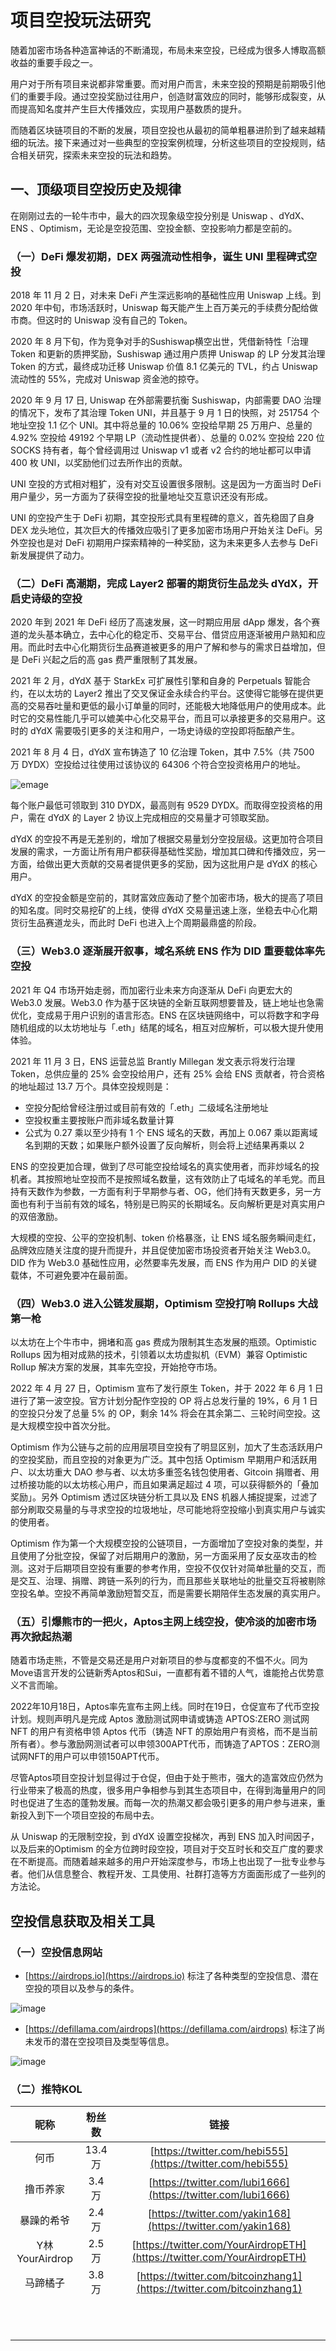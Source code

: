 # 项目空投玩法研究

随着加密市场各种造富神话的不断涌现，布局未来空投，已经成为很多人博取高额收益的重要手段之一。

用户对于所有项目来说都非常重要。而对用户而言，未来空投的预期是前期吸引他们的重要手段。通过空投奖励过往用户，创造财富效应的同时，能够形成裂变，从而提高知名度并产生巨大传播效应，实现用户基数质的提升。

而随着区块链项目的不断的发展，项目空投也从最初的简单粗暴进阶到了越来越精细的玩法。接下来通过对一些典型的空投案例梳理，分析这些项目的空投规则，结合相关研究，探索未来空投的玩法和趋势。

## 一、顶级项目空投历史及规律

在刚刚过去的一轮牛市中，最大的四次现象级空投分别是 Uniswap 、dYdX、 ENS 、Optimism，无论是空投范围、空投金额、空投影响力都是空前的。

### （一）DeFi 爆发初期，DEX 两强流动性相争，诞生 UNI 里程碑式空投

2018 年 11 月 2 日，对未来 DeFi 产生深远影响的基础性应用 Uniswap 上线。到 2020 年中旬，市场活跃时，Uniswap 每天能产生上百万美元的手续费分配给做市商。但这时的 Uniswap 没有自己的 Token。

2020 年 8 月下旬，作为竞争对手的Sushiswap横空出世，凭借新特性「治理 Token 和更新的质押奖励，Sushiswap 通过用户质押 Uniswap 的 LP 分发其治理 Token 的方式，最终成功迁移 Uniswap 价值 8.1 亿美元的 TVL，约占 Uniswap 流动性的 55%，完成对 Uniswap 资金池的掠夺。

2020 年 9 月 17 日, Uniswap 在外部需要抗衡 Sushiswap，内部需要 DAO 治理的情况下，发布了其治理 Token UNI，并且基于 9 月 1 日的快照，对 251754 个地址空投 1.1 亿个 UNI。其中将总量的 10.06% 空投给早期 25 万用户、总量的 4.92% 空投给 49192 个早期 LP（流动性提供者）、总量的 0.02% 空投给 220 位 SOCKS 持有者，每个曾经调用过 Uniswap v1 或者 v2 合约的地址都可以申请 400 枚 UNI，以奖励他们过去所作出的贡献。

UNI 空投的方式相对粗犷，没有对交互设置很多限制。这是因为一方面当时 DeFi 用户量少，另一方面为了获得空投的批量地址交互意识还没有形成。

UNI 的空投产生于 DeFi 初期，其空投形式具有里程碑的意义，首先稳固了自身 DEX 龙头地位，其次巨大的传播效应吸引了更多加密市场用户开始关注 DeFi。另外空投也是对 DeFi 初期用户探索精神的一种奖励，这为未来更多人去参与 DeFi 新发展提供了动力。

### （二）DeFi 高潮期，完成 Layer2 部署的期货衍生品龙头 dYdX，开启史诗级的空投

2020 年到 2021 年 DeFi 经历了高速发展，这一时期应用层 dApp 爆发，各个赛道的龙头基本确立，去中心化的稳定币、交易平台、借贷应用逐渐被用户熟知和应用。而此时去中心化期货衍生品赛道被更多的用户了解和参与的需求日益增加，但是 DeFi 兴起之后的高 gas 费严重限制了其发展。

2021 年 2 月，dYdX 基于 StarkEx 可扩展性引擎和自身的 Perpetuals 智能合约，在以太坊的 Layer2 推出了交叉保证金永续合约平台。这使得它能够在提供更高的交易吞吐量和更低的最小订单量的同时，还能极大地降低用户的使用成本。此时它的交易性能几乎可以媲美中心化交易平台，而且可以承接更多的交易用户。这时的 dYdX 需要吸引更多的关注和用户，一场史诗级的空投即将酝酿产生。

2021 年 8 月 4 日，dYdX 宣布铸造了 10 亿治理 Token，其中 7.5%（共 7500 万 DYDX）空投给过往使用过该协议的 64306 个符合空投资格用户的地址。

![emage](./1.jpg)

每个账户最低可领取到 310 DYDX，最高则有 9529 DYDX。而取得空投资格的用户，需在 dYdX 的 Layer 2 协议上完成相应的交易量才可领取奖励。

dYdX 的空投不再是无差别的，增加了根据交易量划分空投层级。这更加符合项目发展的需求，一方面让所有用户都获得基础性奖励，增加其口碑和传播效应，另一方面，给做出更大贡献的交易者提供更多的奖励，因为这批用户是 dYdX 的核心用户。

dYdX 的空投金额是空前的，其财富效应轰动了整个加密市场，极大的提高了项目的知名度。同时交易挖矿的上线，使得 dYdX 交易量迅速上涨，坐稳去中心化期货衍生品赛道龙头，而此时 DeFi 也进入上个周期最鼎盛的阶段。

### （三）Web3.0 逐渐展开叙事，域名系统 ENS 作为 DID 重要载体率先空投

2021 年 Q4 市场开始走弱，而加密行业未来方向逐渐从 DeFi 向更宏大的 Web3.0 发展。Web3.0 作为基于区块链的全新互联网想要普及，链上地址也急需优化，变成易于用户识别的语言形态。ENS 在区块链网络中，可以将数字和字母随机组成的以太坊地址与「.eth」结尾的域名，相互对应解析，可以极大提升使用体验。

2021 年 11 月 3 日，ENS 运营总监 Brantly Millegan 发文表示将发行治理 Token，总供应量的 25% 会空投给用户，还有 25% 会给 ENS 贡献者，符合资格的地址超过 13.7 万个。具体空投规则是：

- 空投分配给曾经注册过或目前有效的「.eth」二级域名注册地址
- 空投权重主要按账户而非域名数量计算
- 公式为 0.27 乘以至少持有 1 个 ENS 域名的天数，再加上 0.067 乘以距离域名到期的天数；如果账户额外设置了反向解析，则会将上述结果再乘以 2

ENS 的空投更加合理，做到了尽可能空投给域名的真实使用者，而非炒域名的投机者。其按照地址空投而不是按照域名数量，这有效防止了屯域名的羊毛党。而且持有天数作为参数，一方面有利于早期参与者、OG，他们持有天数更多，另一方面也有利于当前有效的域名，特别是已购买的长期域名。反向解析更是对真实用户的双倍激励。

大规模的空投、公平的空投机制、token 价格暴涨，让 ENS 域名服务瞬间走红，品牌效应随关注度的提升而提升，并且促使加密市场投资者开始关注 Web3.0。DID 作为 Web3.0 基础性应用，必然要率先发展，而 ENS 作为用户 DID 的关键载体，不可避免要冲在最前面。

### （四）Web3.0 进入公链发展期，Optimism 空投打响 Rollups 大战第一枪

以太坊在上个牛市中，拥堵和高 gas 费成为限制其生态发展的瓶颈。Optimistic Rollups 因为相对成熟的技术，引领着以太坊虚拟机（EVM）兼容 Optimistic Rollup 解决方案的发展，其率先空投，开始抢夺市场。

2022 年 4 月 27 日，Optimism 宣布了发行原生 Token，并于 2022 年 6 月 1 日进行了第一波空投。官方计划分配作空投的 OP 将占总发行量的 19%，6 月 1 日的空投只分发了总量 5% 的 OP，剩余 14% 将会在其余第二、三轮时间空投。这是大规模空投中首次分批。

Optimism 作为公链与之前的应用层项目空投有了明显区别，加大了生态活跃用户的空投奖励，而且空投的对象更为广泛。其中包括 Optimism 早期用户和活跃用户、以太坊重大 DAO 参与者、以太坊多重签名钱包使用者、Gitcoin 捐赠者、用过桥接功能的以太坊核心用户，而且如果满足超过 4 项，可以获得额外的「叠加奖励」。另外 Optimism 透过区块链分析工具以及 ENS 机器人捕捉提案，过滤了部分刷取交易量的与寻求空投的垃圾地址，尽可能地将空投缩小到真实用户与诚实的使用者。

Optimism 作为第一个大规模空投的公链项目，一方面增加了空投对象的类型，并且使用了分批空投，保留了对后期用户的激励，另一方面采用了反女巫攻击的检测。这对于后期项目空投有重要的参考作用，空投不仅仅针对简单批量的交互，而是交互、治理、捐赠、跨链一系列的行为，而且那些关联地址的批量交互将被剔除空投名单。空投不再简单激励短暂交互，而是需要长期陪伴生态发展的真实用户。

### （五）引爆熊市的一把火，Aptos主网上线空投，使冷淡的加密市场再次掀起热潮

随着市场走熊，不管是交易还是用户对新项目的参与度都变的不愠不火。同为Move语言开发的公链新秀Aptos和Sui，一直都有着不错的人气，谁能抢占优势意义不言而喻。
 
2022年10月18日，Aptos率先宣布主网上线。同时在19日，仓促宣布了代币空投计划。规则声明凡是完成 Aptos 激励测试网申请或铸造 APTOS:ZERO 测试网 NFT 的用户有资格申领 Aptos 代币（铸造 NFT 的原始用户有资格，而不是当前所有者）。参与激励网测试者可以申领300APT代币，而铸造了APTOS：ZERO测试网NFT的用户可以申领150APT代币。

尽管Aptos项目空投计划显得过于仓促，但由于处于熊市，强大的造富效应仍然为行业带来了极高的热度，很多用户争相参与到其生态项目中，在得到海量用户的同时也促进了生态的蓬勃发展。而每一次的热潮又都会吸引更多的用户参与进来，重新投入到下一个项目空投的布局中去。

从 Uniswap 的无限制空投，到 dYdX 设置空投梯次，再到 ENS 加入时间因子，以及后来的Optimism 的全方位跨时段空投，项目对于交互时长和交互广度的要求在不断提高。而随着越来越多的用户开始深度参与，市场上也出现了一批专业参与者。他们从信息整合、教程开发、工具使用、社群打造等方方面面形成了一些列的方法论。

## 空投信息获取及相关工具

### （一）空投信息网站

- [https://airdrops.io](https://airdrops.io)
标注了各种类型的空投信息、潜在空投的项目以及参与的条件。

![image](./2.jpg)

- [https://defillama.com/airdrops](https://defillama.com/airdrops)
标注了尚未发币的潜在空投项目及类型等信息。

![image](./3.jpg)

### （二）推特KOL

|  昵称 | 粉丝数  | 链接  |
|:-----------------------:|:---------------:|:-----------------------------------------:|
|  何币 | 13.4万  | [https://twitter.com/hebi555](https://twitter.com/hebi555) |
|  撸币养家 | 3.4万  | [https://twitter.com/lubi1666](https://twitter.com/lubi1666)  |
|  暴躁的希爷 | 2.4万  | [https://twitter.com/yakin168](https://twitter.com/yakin168)  |
|  Y林YourAirdrop | 2.5万  | [https://twitter.com/YourAirdropETH](https://twitter.com/YourAirdropETH)  |
| 马蹄橘子  | 3.8万  |  [https://twitter.com/bitcoinzhang1](https://twitter.com/bitcoinzhang1) |
|   |   |   |
|   |   |   |
|   |   |   |
|   |   |   |
|   |   |   |
|   |   |   |
|   |   |   |
|   |   |   |
|   |   |   |
|   |   |   |
|   |   |   |


